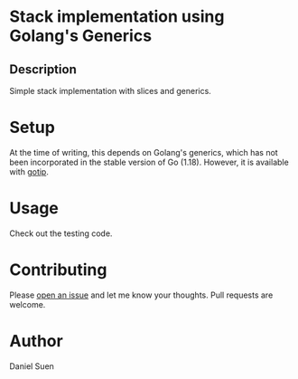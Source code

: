 # Stack implementation using Golang's Generics

## Description

Simple stack implementation with slices and generics.

# Setup

At the time of writing, this depends on Golang's generics, which has not been
incorporated in the stable version of Go (1.18). However, it is available
with [gotip](https://pkg.go.dev/golang.org/dl/gotip).

# Usage

Check out the testing code.

# Contributing

Please [open an issue](https://github.com/ttdsuen/golang-stack/issues)
and let me know your thoughts. Pull requests are welcome.

# Author

Daniel Suen
